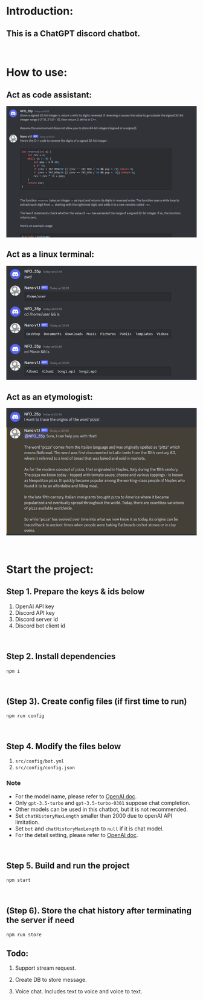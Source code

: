 # Introduction:

## This is a ChatGPT discord chatbot.

<br />

# How to use:

## Act as code assistant:
![Image 3](images/image3.png)

## Act as a linux terminal:
![Image 2](images/image2.png)

## Act as an etymologist:
![Image 1](images/image1.png)

<br />

# Start the project:

## Step 1. Prepare the keys & ids below
1. OpenAI API key
2. Discord API key
3. Discord server id
4. Discord bot client id

<br />

## Step 2. Install dependencies

```
npm i
```

<br />

## (Step 3). Create config files (if first time to run)

```
npm run config
```

<br />

## Step 4. Modify the files below
1. `src/config/bot.yml`
2. `src/config/config.json`

### Note
- For the model name, please refer to [OpenAI doc](https://platform.openai.com/docs/models/overview).
- Only `gpt-3.5-turbo` and `gpt-3.5-turbo-0301` suppose chat completion.
- Other models can be used in this chatbot, but it is not recommended.
- Set `chatHistoryMaxLength` smaller than 2000 due to openAI API limitation.
- Set `bot` and `chatHistoryMaxLength` to `null` if it is chat model.
- For the detail setting, please refer to [OpenAI doc](https://platform.openai.com/docs/api-reference/parameter-details).

<br />


## Step 5. Build and run the project
```
npm start
```

<br />

## (Step 6). Store the chat history after terminating the server if need
```
npm run store
```

## Todo:

1. Support stream request.

2. Create DB to store message.

3. Voice chat. Includes text to voice and voice to text.

